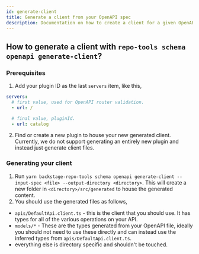 ```yaml
---
id: generate-client
title: Generate a client from your OpenAPI spec
description: Documentation on how to create a client for a given OpenAPI spec
---
```


## How to generate a client with `repo-tools schema openapi generate-client`?

### Prerequisites

1. Add your plugin ID as the last `servers` item, like this,

```yaml
servers:
  # first value, used for OpenAPI router validation.
  - url: /

  # final value, pluginId.
  - url: catalog
```

2. Find or create a new plugin to house your new generated client. Currently, we do not support generating an entirely new plugin and instead just generate client files.

### Generating your client

1. Run `yarn backstage-repo-tools schema openapi generate-client --input-spec <file> --output-directory <directory>`. This will create a new folder in `<directory>/src/generated` to house the generated content.
2. You should use the generated files as follows,

- `apis/DefaultApi.client.ts` - this is the client that you should use. It has types for all of the various operations on your API.
- `models/*` - These are the types generated from your OpenAPI file, ideally you should not need to use these directly and can instead use the inferred types from `apis/DefaultApi.client.ts`.
- everything else is directory specific and shouldn't be touched.
